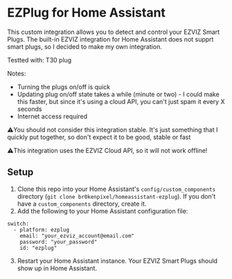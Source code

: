 # EZPlug for Home Assistant
This custom integration allows you to detect and control your EZVIZ Smart Plugs.
The built-in EZVIZ integration for Home Assistant does not supprt smart plugs, so I decided to make my own integration.

Testted with: T30 plug

Notes:
- Turning the plugs on/off is quick
- Updating plug on/off state takes a while (minute or two) - I could make this faster, but since it's using a cloud API, you can't just spam it every X seconds
- Internet access required

⚠️You should not consider this integration stable. It's just something that I quickly put together, so don't expect it to be good, stable or fast

⚠️This integration uses the EZVIZ Cloud API, so it will not work offline!

## Setup
1. Clone this repo into your Home Assistant's `config/custom_components` directory (`git clone br0kenpixel/homeassistant-ezplug`). If you don't have a `custom_components` directory, create it.
2. Add the following to your Home Assistant configuration file:
```
switch:
  - platform: ezplug
    email: "your_ezviz_account@email.com"
    password: "your_password"
    id: "ezplug"
```
3. Restart your Home Assistant instance.
Your EZVIZ Smart Plugs should show up in Home Assistant.
